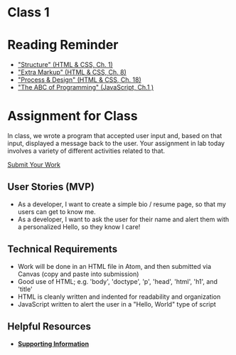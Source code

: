 # Class 1

# Reading Reminder

* ["Structure" (HTML & CSS, Ch. 1)](https://canvas.instructure.com/courses/1015286/modules/items/9246671)
* ["Extra Markup" (HTML & CSS, Ch. 8)](https://canvas.instructure.com/courses/1015286/modules/items/9246672)
* ["Process & Design" (HTML & CSS, Ch. 18)](https://canvas.instructure.com/courses/1015286/modules/items/9246673)
* ["The ABC of Programming" (JavaScript, Ch.1 )](https://canvas.instructure.com/courses/1015286/modules/items/9246670)

# Assignment for Class
In class, we wrote a program that accepted user input and, based on that input, displayed a message back to the user. Your assignment in lab today involves a variety of different activities related to that.

[Submit Your Work](https://canvas.instructure.com/courses/1015286/modules/items/9246674)

## User Stories (MVP)
 - As a developer, I want to create a simple bio / resume page, so that my users can get to know me.
 - As a developer, I want to ask the user for their name and alert them with a personalized Hello, so they know I care!

## Technical Requirements
 - Work will be done in an HTML file in Atom, and then submitted via Canvas (copy and paste into submission)
 - Good use of HTML; e.g. 'body', 'doctype', 'p', 'head', 'html', 'h1', and 'title'
 - HTML is cleanly written and indented for readability and organization
 - JavaScript written to alert the user in a "Hello, World" type of script

## Helpful Resources
- [**Supporting Information**](support.md)
